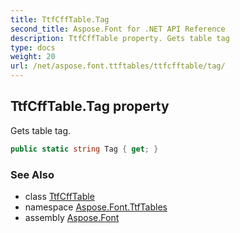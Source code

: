 ```yaml
---
title: TtfCffTable.Tag
second_title: Aspose.Font for .NET API Reference
description: TtfCffTable property. Gets table tag
type: docs
weight: 20
url: /net/aspose.font.ttftables/ttfcfftable/tag/
---
```

## TtfCffTable.Tag property

Gets table tag.

```csharp
public static string Tag { get; }
```

### See Also

* class [TtfCffTable](../)
* namespace [Aspose.Font.TtfTables](../../../aspose.font.ttftables/)
* assembly [Aspose.Font](../../../)


